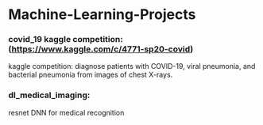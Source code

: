 # Machine-Learning-Projects

### covid_19 kaggle competition: (https://www.kaggle.com/c/4771-sp20-covid)

kaggle competition: diagnose patients with COVID-19, viral pneumonia, and bacterial pneumonia from images of chest X-rays.

### dl_medical_imaging:

resnet DNN for medical recognition 
